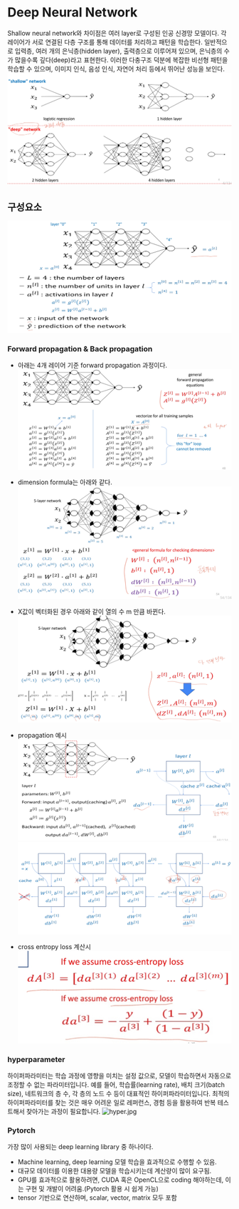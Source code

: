 # Deep Neural Network
Shallow neural network와 차이점은 여러 layer로 구성된 인공 신경망 모델이다. 각 레이어가 서로 연결된 다층 구조를 통해 데이터를 처리하고 패턴을 학습한다.
일반적으로 입력층, 여러 개의 은닉층(hidden layer), 출력층으로 이루어져 있으며, 은닉층의 수가 많을수록 깊다(deep)라고 표현한다. 이러한 다충구조 덕분에
복잡한 비선형 패턴을 학습할 수 있으며, 이미지 인식, 음성 인식, 자연어 처리 등에서 뛰어난 성능을 보인다.
![deep_vs.jpg](./images/deep/deep_vs.jpg)

## 구성요소
![구성요소.jpg](./images/deep/구성요소.jpg)

### Forward propagation & Back propagation
- 아래는 4개 레이어 기준 forward propagation 과정이다.
![forward.jpg](./images/deep/forward.jpg)

- dimension formula는 아래와 같다.
![dimension_formula.jpg](./images/deep/dimension_formula.jpg)

- X값이 벡터화된 경우 아래와 같이 열의 수 m 만큼 바뀐다.
![vectorized.jpg](./images/deep/vectorized.jpg)

- propagation 예시
![예시1.jpg](./images/deep/예시1.jpg)
![예시2.jpg](./images/deep/예시2.jpg)

- cross entropy loss 계산시
![cross_entropy_.jpg](./images/deep/cross_entropy_.jpg)

### hyperparameter
하이퍼파라미터는 학습 과정에 영향을 미치는 설정 값으로, 모델이 학습하면서 자동으로 조정할 수 없는 파라미터입니다. 예를 들어, 학습률(learning rate), 배치 크기(batch size), 네트워크의 층 수, 각 층의 노드 수 등이 대표적인 하이퍼파라미터입니다.
최적의 하이퍼파라미터를 찾는 것은 매우 어려운 일로 레퍼런스, 경험 등을 활용하여 반복 테스트해서 찾아가는 과정이 필요합니다.
![hyper.jpg](hyper.jpg)


### Pytorch
가장 많이 사용되는 deep learning library 중 하나이다.
- Machine learning, deep learning 모델 학습을 효과적으로 수행할 수 있음.
- 대규모 데이터를 이용한 대용량 모델을 학습시키는데 계산량이 많이 요구됨.
- GPU를 효과적으로 활용하려면, CUDA 혹은 OpenCL으로 coding 해야하는데, 이는 구현 및 개발이 어려움.(Pytorch 활용 시 쉽게 가능)
- tensor 기반으로 연산하며, scalar, vector, matrix 모두 포함